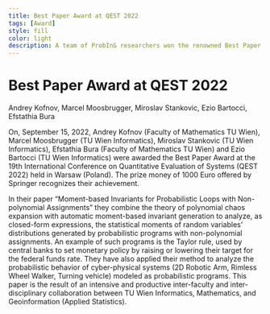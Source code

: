 ```yaml
---
title: Best Paper Award at QEST 2022
tags: [Award]  
style: fill
color: light
description: A team of ProbInG researchers won the renowned Best Paper Award at QEST 2022. 
---
```


# Best Paper Award at QEST 2022 
Andrey Kofnov, Marcel Moosbrugger, Miroslav Stankovic, Ezio Bartocci, Efstathia Bura 

On, September 15, 2022, Andrey Kofnov (Faculty of Mathematics TU Wien), 
Marcel Moosbrugger (TU Wien Informatics), Miroslav Stankovic (TU Wien Informatics), 
Efstathia Bura (Faculty of Mathematics TU Wien) and Ezio Bartocci (TU Wien Informatics) 
were awarded the Best Paper Award at the 19th International Conference on Quantitative 
Evaluation of Systems (QEST 2022) held in Warsaw (Poland). The prize money of 1000 Euro 
offered by Springer recognizes their achievement.

In their paper “Moment-based Invariants for Probabilistic Loops with Non-polynomial 
Assignments” they combine the theory of polynomial chaos expansion with automatic 
moment-based invariant generation to analyze, as closed-form expressions, 
the statistical moments of random variables’ distributions generated by 
probabilistic programs with non-polynomial assignments. An example of such programs 
is the Taylor rule, used by central banks to set monetary policy by raising or lowering 
their target for the federal funds rate. They have also applied their method to analyze 
the probabilistic behavior of cyber-physical systems (2D Robotic Arm, Rimless Wheel Walker, 
Turning vehicle) modeled as probabilistic programs. This paper is the result of an 
intensive and productive inter-faculty and inter-disciplinary collaboration between 
TU Wien Informatics, Mathematics, and Geoinformation (Applied Statistics). 
